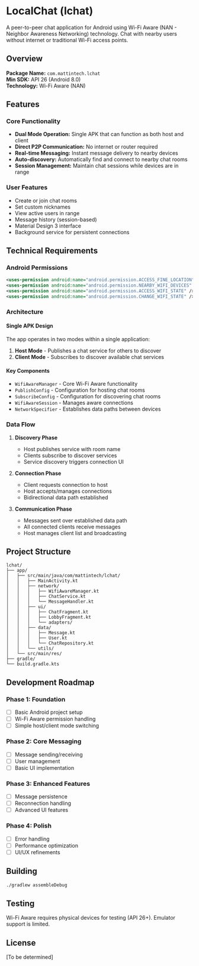 # LocalChat (lchat)

A peer-to-peer chat application for Android using Wi-Fi Aware (NAN - Neighbor Awareness Networking) technology. Chat with nearby users without internet or traditional Wi-Fi access points.

## Overview

**Package Name:** `com.mattintech.lchat`  
**Min SDK:** API 26 (Android 8.0)  
**Technology:** Wi-Fi Aware (NAN)

## Features

### Core Functionality
- **Dual Mode Operation:** Single APK that can function as both host and client
- **Direct P2P Communication:** No internet or router required
- **Real-time Messaging:** Instant message delivery to nearby devices
- **Auto-discovery:** Automatically find and connect to nearby chat rooms
- **Session Management:** Maintain chat sessions while devices are in range

### User Features
- Create or join chat rooms
- Set custom nicknames
- View active users in range
- Message history (session-based)
- Material Design 3 interface
- Background service for persistent connections

## Technical Requirements

### Android Permissions
```xml
<uses-permission android:name="android.permission.ACCESS_FINE_LOCATION" />
<uses-permission android:name="android.permission.NEARBY_WIFI_DEVICES" />
<uses-permission android:name="android.permission.ACCESS_WIFI_STATE" />
<uses-permission android:name="android.permission.CHANGE_WIFI_STATE" />
```

### Architecture

#### Single APK Design
The app operates in two modes within a single application:
1. **Host Mode** - Publishes a chat service for others to discover
2. **Client Mode** - Subscribes to discover available chat services

#### Key Components
- `WifiAwareManager` - Core Wi-Fi Aware functionality
- `PublishConfig` - Configuration for hosting chat rooms
- `SubscribeConfig` - Configuration for discovering chat rooms
- `WifiAwareSession` - Manages aware connections
- `NetworkSpecifier` - Establishes data paths between devices

### Data Flow
1. **Discovery Phase**
   - Host publishes service with room name
   - Clients subscribe to discover services
   - Service discovery triggers connection UI

2. **Connection Phase**
   - Client requests connection to host
   - Host accepts/manages connections
   - Bidirectional data path established

3. **Communication Phase**
   - Messages sent over established data path
   - All connected clients receive messages
   - Host manages client list and broadcasting

## Project Structure
```
lchat/
├── app/
│   ├── src/main/java/com/mattintech/lchat/
│   │   ├── MainActivity.kt
│   │   ├── network/
│   │   │   ├── WifiAwareManager.kt
│   │   │   ├── ChatService.kt
│   │   │   └── MessageHandler.kt
│   │   ├── ui/
│   │   │   ├── ChatFragment.kt
│   │   │   ├── LobbyFragment.kt
│   │   │   └── adapters/
│   │   ├── data/
│   │   │   ├── Message.kt
│   │   │   ├── User.kt
│   │   │   └── ChatRepository.kt
│   │   └── utils/
│   └── src/main/res/
├── gradle/
└── build.gradle.kts
```

## Development Roadmap

### Phase 1: Foundation
- [ ] Basic Android project setup
- [ ] Wi-Fi Aware permission handling
- [ ] Simple host/client mode switching

### Phase 2: Core Messaging
- [ ] Message sending/receiving
- [ ] User management
- [ ] Basic UI implementation

### Phase 3: Enhanced Features
- [ ] Message persistence
- [ ] Reconnection handling
- [ ] Advanced UI features

### Phase 4: Polish
- [ ] Error handling
- [ ] Performance optimization
- [ ] UI/UX refinements

## Building

```bash
./gradlew assembleDebug
```

## Testing

Wi-Fi Aware requires physical devices for testing (API 26+). Emulator support is limited.

## License

[To be determined]